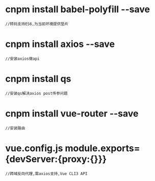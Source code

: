 #   cnpm install babel-polyfill --save
    //转码支持ES6,为当前环境提供垫片


#   cnpm install axios --save
    //安装axios做api


#   cnpm install qs
    //安装qs解决axios post传参问题


#   cnpm install vue-router --save
    //安装路由


#   vue.config.js  module.exports={devServer:{proxy:{}}}
    //跨域反向代理,需axios支持,Vue CLI3 API


